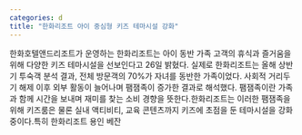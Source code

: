 ```yaml
---
categories: d
title: "한화리조트 아이 중심형 키즈 테마시설 강화"
---
```

한화호텔앤드리조트가 운영하는 한화리조트는 아이 동반 가족 고객의 휴식과 즐거움을 위해 다양한 키즈 테마시설을 선보인다고 26일 밝혔다. 실제로 한화리조트는 올해 상반기 투숙객 분석 결과, 전체 방문객의 70%가 자녀를 동반한 가족이었다. 사회적 거리두기 해제 이후 외부 활동이 늘어나며 팸잼족이 증가한 결과로 해석했다. 팸잼족이란 가족과 함께 시간을 보내며 재미를 찾는 소비 경향을 뜻한다.한화리조트는 이러한 팸잼족을 위해 키즈룸은 물론 실내 액티비티, 교육 콘텐츠까지 키즈에 초점을 둔 테마시설을 강화 중이다.특히 한화리조트 용인 베잔